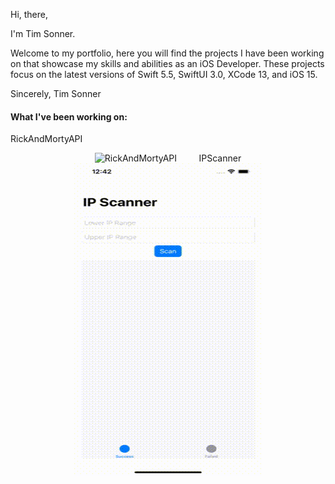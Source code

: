 Hi, there,

I'm Tim Sonner. 

Welcome to my portfolio, here you will find the projects I have been working on that showcase my skills and abilities as an iOS Developer. These projects focus on the latest versions of Swift 5.5, SwiftUI 3.0, XCode 13, and iOS 15. 

Sincerely, Tim Sonner

#### What I've been working on:
<!---
This is the format for comments in the readme
alternate image size: 370x480
--->
RickAndMortyAPI
<p align="center">
  <img alt="RickAndMortyAPI" src="https://github.com/timsonner/RickAndMortyAPI/blob/7d96ffc0a6c96d7f5f0125b1df870f01da6fed96/RickAndMortyAPI.gif" width=300 height=500>
&nbsp; &nbsp; &nbsp; &nbsp;
IPScanner
  <img alt="IPScanner" src="https://github.com/timsonner/IPScanner/blob/7a32478bf45e20d154f55c73e2117432637e847e/IPScanner.gif" width=300 height=500>
</p>
